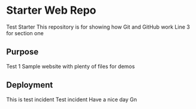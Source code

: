 # Starter Web Repo
Test Starter
This repository is for showing how Git and GitHub work
Line 3 for section one

## Purpose
Test 1
Sample website with plenty of files for demos

## Deployment
This is test incident
Test incident
Have a nice day
Gn